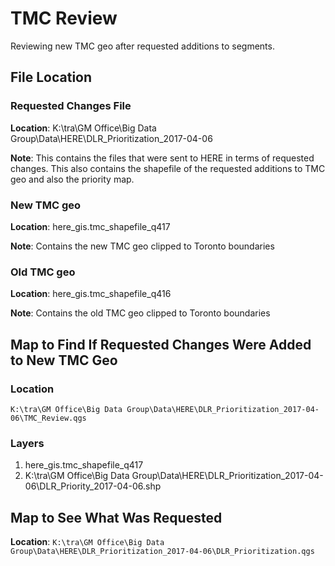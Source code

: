 # TMC Review

Reviewing new TMC geo after requested additions to segments.

## File Location

### Requested Changes File

**Location**: K:\tra\GM Office\Big Data Group\Data\HERE\DLR_Prioritization_2017-04-06

**Note**: This contains the files that were sent to HERE in terms of requested changes. This also contains the shapefile of the requested additions to TMC geo and also the priority map.

### New TMC geo

**Location**: here_gis.tmc_shapefile_q417

**Note**: Contains the new TMC geo clipped to Toronto boundaries

### Old TMC geo

**Location**: here_gis.tmc_shapefile_q416

**Note**: Contains the old TMC geo clipped to Toronto boundaries

## Map to Find If Requested Changes Were Added to New TMC Geo

### Location

`K:\tra\GM Office\Big Data Group\Data\HERE\DLR_Prioritization_2017-04-06\TMC_Review.qgs`

### Layers

1. here_gis.tmc_shapefile_q417
2. K:\tra\GM Office\Big Data Group\Data\HERE\DLR_Prioritization_2017-04-06\DLR_Priority_2017-04-06.shp

## Map to See What Was Requested

**Location**: `K:\tra\GM Office\Big Data
Group\Data\HERE\DLR_Prioritization_2017-04-06\DLR_Prioritization.qgs`
